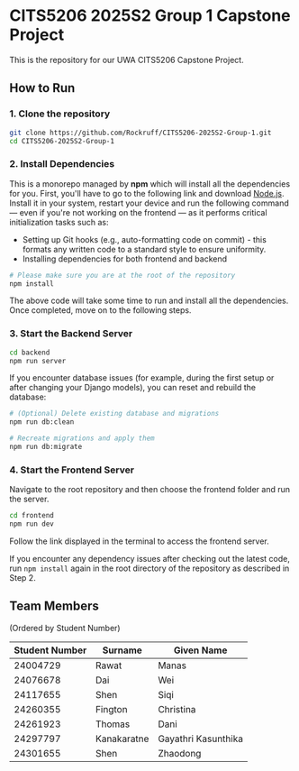 # CITS5206 2025S2 Group 1 Capstone Project

This is the repository for our UWA CITS5206 Capstone Project.

## How to Run

### 1. Clone the repository

```bash
git clone https://github.com/Rockruff/CITS5206-2025S2-Group-1.git
cd CITS5206-2025S2-Group-1
```

### 2. Install Dependencies

This is a monorepo managed by **npm** which will install all the dependencies for you. First, you'll have to go to the following link and download [Node.js](https://nodejs.org). Install it in your system, restart your device and run the following command — even if you're not working on the frontend — as it performs critical initialization tasks such as:

- Setting up Git hooks (e.g., auto-formatting code on commit) - this formats any written code to a standard style to ensure uniformity.
- Installing dependencies for both frontend and backend

```bash
# Please make sure you are at the root of the repository
npm install
```

The above code will take some time to run and install all the dependencies. Once completed, move on to the following steps.

### 3. Start the Backend Server

```bash
cd backend
npm run server
```

If you encounter database issues (for example, during the first setup or after changing your Django models), you can reset and rebuild the database:

```bash
# (Optional) Delete existing database and migrations
npm run db:clean

# Recreate migrations and apply them
npm run db:migrate
```

### 4. Start the Frontend Server

Navigate to the root repository and then choose the frontend folder and run the server.

```bash
cd frontend
npm run dev
```

Follow the link displayed in the terminal to access the frontend server.

If you encounter any dependency issues after checking out the latest code, run `npm install` again in the root directory of the repository as described in Step 2.

## Team Members

(Ordered by Student Number)

| Student Number | Surname     | Given Name          |
| -------------- | ----------- | ------------------- |
| 24004729       | Rawat       | Manas               |
| 24076678       | Dai         | Wei                 |
| 24117655       | Shen        | Siqi                |
| 24260355       | Fington     | Christina           |
| 24261923       | Thomas      | Dani                |
| 24297797       | Kanakaratne | Gayathri Kasunthika |
| 24301655       | Shen        | Zhaodong            |
